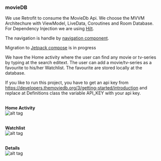 ###  movieDB
We use Retrofit to consume the MovieDb Api. We choose the MVVM Architechure with ViewModel, LiveData, Coroutines and Room Database.
For Dependency Injection we are using [Hilt](https://developer.android.com/training/dependency-injection/hilt-android).

The navigation is handle by [navigation component](https://developer.android.com/guide/navigation/navigation-getting-started).

Migration to [Jetpack compose](https://developer.android.com/jetpack/compose) is in progress

We have the Home activity where the user can find any movie or tv-series by typing at the search editext.
The user can add a movie/tv-series as a favourite to his/her Watchlist. The favourite are stored locally at the database.

If you like to run this project, you have to get an api key from https://developers.themoviedb.org/3/getting-started/introduction
and replace at Definitions class the variable API_KEY with your api key.

<br><b>Home Activity</b><br>
![alt tag](https://user-images.githubusercontent.com/21217572/65449578-f076bf80-de43-11e9-8ef7-e2c0fe9f99d8.png)

<br><b>Watchlist</b><br>
![alt tag](https://user-images.githubusercontent.com/21217572/65449579-f076bf80-de43-11e9-8195-e5205206d28f.png)

<br><b>Details</b><br>
![alt tag](https://user-images.githubusercontent.com/21217572/65449577-f076bf80-de43-11e9-99f0-288cd33e380c.png)
